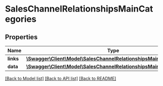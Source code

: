 # SalesChannelRelationshipsMainCategories

## Properties
Name | Type | Description | Notes
------------ | ------------- | ------------- | -------------
**links** | [**\Swagger\Client\Model\SalesChannelRelationshipsMainCategoriesLinks**](SalesChannelRelationshipsMainCategoriesLinks.md) |  | [optional] 
**data** | [**\Swagger\Client\Model\SalesChannelRelationshipsMainCategoriesData[]**](SalesChannelRelationshipsMainCategoriesData.md) |  | [optional] 

[[Back to Model list]](../../README.md#documentation-for-models) [[Back to API list]](../../README.md#documentation-for-api-endpoints) [[Back to README]](../../README.md)

